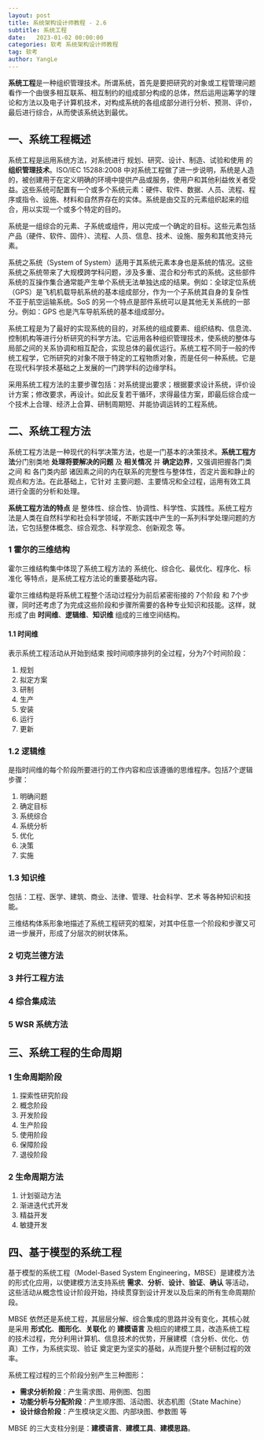 ```yaml
---
layout: post
title: 系统架构设计师教程 - 2.6
subtitle: 系统工程
date:   2023-01-02 00:00:00
categories: 软考 系统架构设计师教程
tag: 软考
author: YangLe
---
```








**系统工程**是一种组织管理技术。所谓系统，首先是要把研究的对象或工程管理问题看作一个由很多相互联系、相互制约的组成部分构成的总体，然后运用运筹学的理论和方法以及电子计算机技术，对构成系统的各组成部分进行分析、预测、评价，最后进行综合，从而使该系统达到最优。



## 一、系统工程概述

系统工程是运用系统方法，对系统进行 规划、研究、设计、制造、试验和使用 的**组织管理技术**。ISO/IEC 15288:2008 中对系统工程做了进一步说明，系统是人造的，被创建用于在定义明确的环境中提供产品或服务，使用户和其他利益攸关者受益。这些系统可配置有一个或多个系统元素：硬件、软件、数据、人员、流程、程序或指令、设施、材料和自然界存在的实体。系统是由交互的元素组织起来的组合，用以实现一个或多个特定的目的。

系统是一组综合的元素、子系统或组件，用以完成一个确定的目标。这些元素包括产品（硬件、软件、固件）、流程、人员、信息、技术、设施、服务和其他支持元素。

系统之系统（System of System）适用于其系统元素本身也是系统的情况。这些系统之系统带来了大规模跨学科问题，涉及多重、混合和分布式的系统。这些部件系统的互操作集合通常能产生单个系统无法单独达成的结果。例如：全球定位系统（GPS）是飞机机载导航系统的基本组成部分，作为一个子系统其自身的复杂性不亚于航空运输系统。SoS 的另一个特点是部件系统可以是其他无关系统的一部分。例如：GPS 也是汽车导航系统的基本组成部分。

系统工程是为了最好的实现系统的目的，对系统的组成要素、组织结构、信息流、控制机构等进行分析研究的科学方法。它运用各种组织管理技术，使系统的整体与局部之间的关系协调和相互配合，实现总体的最优运行。系统工程不同于一般的传统工程学，它所研究的对象不限于特定的工程物质对象，而是任何一种系统。它是在现代科学技术基础之上发展的一门跨学科的边缘学科。

采用系统工程方法的主要步骤包括：对系统提出要求；根据要求设计系统，评价设计方案；修改要求，再设计。如此反复若干循环，求得最佳方案，即最后综合成一个技术上合理、经济上合算、研制周期短、并能协调运转的工程系统。



## 二、系统工程方法

系统工程方法是一种现代的科学决策方法，也是一门基本的决策技术。**系统工程方法**分门别类地 **处理将要解决的问题** 及 **相关情况** 并 **确定边界**，又强调把握各门类之间 和 各门类内部 诸因素之间的内在联系的完整性与整体性，否定片面和静止的观点和方法。在此基础上，它针对 主要问题、主要情况和全过程，运用有效工具进行全面的分析和处理。

**系统工程方法的特点** 是 整体性、综合性、协调性、科学性、实践性。系统工程方法是人类在自然科学和社会科学领域，不断实践中产生的一系列科学处理问题的方法，它包括整体概念、综合观念、科学观念、创新观念 等。



### 1 霍尔的三维结构

霍尔三维结构集中体现了系统工程方法的 系统化、综合化、最优化、程序化、标准化 等特点，是系统工程方法论的重要基础内容。

霍尔三维结构是将系统工程整个活动过程分为前后紧密衔接的 7个阶段 和 7个步骤，同时还考虑了为完成这些阶段和步骤所需要的各种专业知识和技能。这样，就形成了由 **时间维**、**逻辑维**、**知识维** 组成的三维空间结构。

#### 1.1 时间维

表示系统工程活动从开始到结束 按时间顺序排列的全过程，分为7个时间阶段：

1. 规划
2. 拟定方案
3. 研制
4. 生产
5. 安装
6. 运行
7. 更新

### 1.2 逻辑维

是指时间维的每个阶段所要进行的工作内容和应该遵循的思维程序。包括7个逻辑步骤：

1. 明确问题
2. 确定目标
3. 系统综合
4. 系统分析
5. 优化
6. 决策
7. 实施

### 1.3 知识维

包括：工程、医学、建筑、商业、法律、管理、社会科学、艺术 等各种知识和技能。



三维结构体系形象地描述了系统工程研究的框架，对其中任意一个阶段和步骤又可进一步展开，形成了分层次的树状体系。



### 2 切克兰德方法

### 3 并行工程方法

### 4 综合集成法

### 5 WSR 系统方法



## 三、系统工程的生命周期

### 1 生命周期阶段

1. 探索性研究阶段
2. 概念阶段
3. 开发阶段
4. 生产阶段
5. 使用阶段
6. 保障阶段
7. 退役阶段

### 2 生命周期方法

1. 计划驱动方法
2. 渐进迭代式开发
3. 精益开发
4. 敏捷开发



## 四、基于模型的系统工程

基于模型的系统工程（Model-Based System Engineering，MBSE）是建模方法的形式化应用，以使建模方法支持系统 **需求**、**分析**、**设计**、**验证**、**确认** 等活动，这些活动从概念性设计阶段开始，持续贯穿到设计开发以及后来的所有生命周期阶段。

MBSE 依然还是系统工程，其层层分解、综合集成的思路并没有变化，其核心就是采用 **形式化**、**图形化**、**关联化** 的 **建模语言** 及相应的建模工具，改造系统工程的技术过程，充分利用计算机、信息技术的优势，开展建模（含分析、优化、仿真）工作，为系统实现、验证 奠定更为坚实的基础，从而提升整个研制过程的效率。

系统工程过程的三个阶段分别产生三种图形：

- **需求分析阶段**：产生需求图、用例图、包图
- **功能分析与分配阶段**：产生顺序图、活动图、状态机图（State Machine）
- **设计综合阶段**：产生模块定义图、内部块图、参数图 等

MBSE 的三大支柱分别是：**建模语言**、**建模工具**、**建模思路**。



